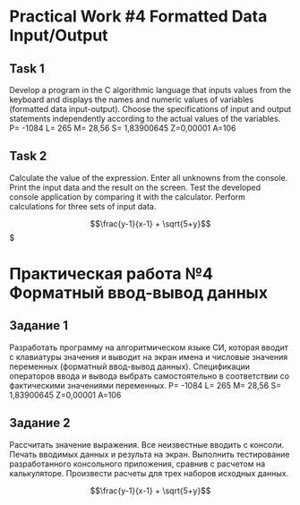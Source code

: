 # Practical Work #4 Formatted Data Input/Output

## Task 1

Develop a program in the C algorithmic language that inputs values from the keyboard and displays the names and
numeric values of variables (formatted data input-output).
Choose the specifications of input and output statements independently according to the actual values of the variables.
P= -1084 L= 265 M= 28,56 S= 1,83900645 Z=0,00001 A=106

## Task 2

Calculate the value of the expression.
Enter all unknowns from the console. Print the input data and the result on the screen.
Test the developed console application by comparing it with the calculator.
Perform calculations for three sets of input data.

$$\frac{y-1}{x-1} + \sqrt{5+y}$$$

# Практическая работа №4 Форматный ввод-вывод данных

## Задание 1

Разработать программу на алгоритмическом языке СИ, которая вводит с клавиатуры значения и выводит на экран имена и
числовые значения переменных (форматный ввод-вывод данных).
Спецификации операторов ввода и вывода выбрать самостоятельно в соответствии со фактическими значениями переменных.
P= -1084 L= 265 M= 28,56 S= 1,83900645 Z=0,00001 A=106

## Задание 2

Рассчитать значение выражения.
Все неизвестные вводить с консоли. Печать вводимых данных и результа на экран.
Выполнить тестирование разработанного консольного приложения, сравнив с расчетом на калькуляторе.
Произвести расчеты для трех наборов исходных данных.

$$\frac{y-1}{x-1} + \sqrt{5+y}$$
